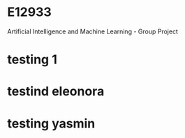 # E12933
Artificial Intelligence and Machine Learning - Group Project

# testing 1
# testind eleonora
# testing yasmin
